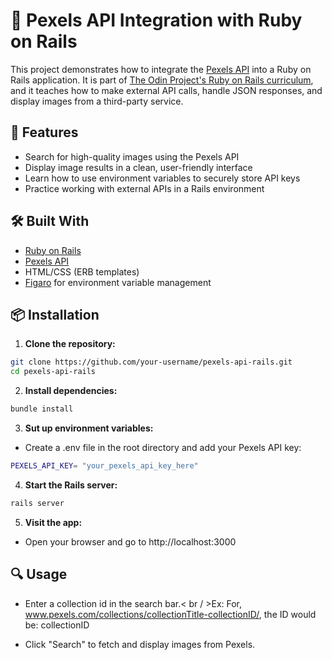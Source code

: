 # 📸 Pexels API Integration with Ruby on Rails

This project demonstrates how to integrate the [Pexels API](https://www.pexels.com/api/) into a Ruby on Rails application. It is part of [The Odin Project's Ruby on Rails curriculum](https://www.theodinproject.com/lessons/ruby-on-rails-pexels-api), and it teaches how to make external API calls, handle JSON responses, and display images from a third-party service.

## 🚀 Features

- Search for high-quality images using the Pexels API
- Display image results in a clean, user-friendly interface
- Learn how to use environment variables to securely store API keys
- Practice working with external APIs in a Rails environment

## 🛠️ Built With

- [Ruby on Rails](https://rubyonrails.org/)
- [Pexels API](https://www.pexels.com/api/)
- HTML/CSS (ERB templates)
- [Figaro](https://github.com/laserlemon/figaro) for environment variable management

## 📦 Installation

1. **Clone the repository:**

  ```bash
  git clone https://github.com/your-username/pexels-api-rails.git
  cd pexels-api-rails
  ```

2. **Install dependencies:**
  ```bash
  bundle install
  ```

3. **Sut up environment variables:**

  - Create a .env file in the root directory and add your Pexels API key:
  ```bash
  PEXELS_API_KEY= "your_pexels_api_key_here"
  ```
   
4. **Start the Rails server:**

  ```bash
  rails server
  ```

5. **Visit the app:**
  
  - Open your browser and go to http://localhost:3000

## 🔍 Usage

- Enter a collection id in the search bar.< br / >Ex: For, www.pexels.com/collections/collectionTitle-collectionID/, the ID would be: collectionID

- Click "Search" to fetch and display images from Pexels.